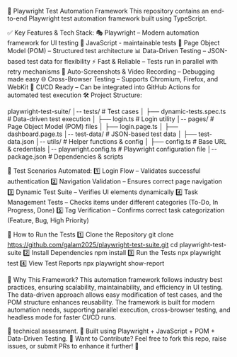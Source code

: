 🚀 Playwright Test Automation Framework
This repository contains an end-to-end Playwright test automation framework built using TypeScript. 

✅ Key Features & Tech Stack:
🎭 Playwright – Modern automation framework for UI testing
🔹 JavaScript - maintainable tests
📂 Page Object Model (POM) – Structured test architecture
📊 Data-Driven Testing – JSON-based test data for flexibility
⚡ Fast & Reliable – Tests run in parallel with retry mechanisms
📸 Auto-Screenshots & Video Recording – Debugging made easy
🌐 Cross-Browser Testing – Supports Chromium, Firefox, and WebKit
🔄 CI/CD Ready – Can be integrated into GitHub Actions for automated test execution
🛠️ Project Structure:

playwright-test-suite/
│-- tests/                        # Test cases
│   ├── dynamic-tests.spec.ts     # Data-driven test execution
│   ├── login.ts                  # Login utility
│-- pages/                        # Page Object Model (POM) files
│   ├── login.page.ts
│   ├── dashboard.page.ts
│-- test-data/                    # JSON-based test data
│   ├── test-data.json
│-- utils/               # Helper functions & config
│   ├── config.ts        # Base URL & credentials
│-- playwright.config.ts # Playwright configuration file
│-- package.json         # Dependencies & scripts

📌 Test Scenarios Automated:
1️⃣ Login Flow – Validates successful authentication
2️⃣ Navigation Validation – Ensures correct page navigation
3️⃣ Dynamic Test Suite – Verifies UI elements dynamically
4️⃣ Task Management Tests – Checks items under different categories (To-Do, In Progress, Done)
5️⃣ Tag Verification – Confirms correct task categorization (Feature, Bug, High Priority)

🚀 How to Run the Tests
1️⃣ Clone the Repository
git clone https://github.com/galam2025/playwright-test-suite.git
cd playwright-test-suite
2️⃣ Install Dependencies
npm install
3️⃣ Run the Tests
npx playwright test
4️⃣ View Test Reports
npx playwright show-report

🌟 Why This Framework?
This automation framework follows industry best practices, ensuring scalability, maintainability, and efficiency in UI testing. The data-driven approach allows easy modification of test cases, and the POM structure enhances reusability. The framework is built for modern automation needs, supporting parallel execution, cross-browser testing, and headless mode for faster CI/CD runs.

🔹 technical assessment.
📌 Built using Playwright + JavaScript + POM + Data-Driven Testing.
📢 Want to Contribute?
Feel free to fork this repo, raise issues, or submit PRs to enhance it further! 🚀
